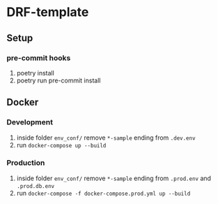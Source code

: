 # DRF-template

## Setup
### pre-commit hooks
1. poetry install
2. poetry run pre-commit install

## Docker
### Development
1. inside folder `env_conf/` remove `*-sample` ending from `.dev.env`
2. run `docker-compose up --build`

### Production
1. inside folder `env_conf/` remove `*-sample` ending from `.prod.env` and `.prod.db.env`
2. run `docker-compose -f docker-compose.prod.yml up --build`
